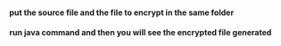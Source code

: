 #### put the source file and the file to encrypt in the same folder

#### run java command and then you will see the encrypted file generated